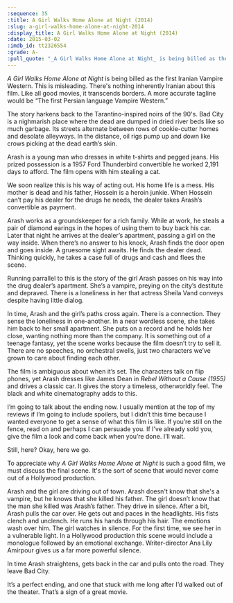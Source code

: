 ```yaml
---
:sequence: 35
:title: A Girl Walks Home Alone at Night (2014)
:slug: a-girl-walks-home-alone-at-night-2014
:display_title: A Girl Walks Home Alone at Night (2014)
:date: 2015-03-02
:imdb_id: tt2326554
:grade: A-
:pull_quote: "_A Girl Walks Home Alone at Night_ is being billed as the first Iranian Vampire Western. This is misleading. There's nothing inherently Iranian about this film. Like all good movies, it transcends borders."
---
```

_A Girl Walks Home Alone at Night_ is being billed as the first Iranian Vampire Western. This is misleading. There's nothing inherently Iranian about this film. Like all good movies, it transcends borders. A more accurate tagline would be “The first Persian language Vampire Western.” 

The story harkens back to the Tarantino-inspired noirs of the 90's. Bad City is a nighmarish place where the dead are dumped in dried river beds like so much garbage. Its streets alternate between rows of cookie-cutter homes and desolate alleyways. In the distance, oil rigs pump up and down like crows picking at the dead earth’s skin.

Arash is a young man who dresses in white t-shirts and pegged jeans. His prized possession is a 1957 Ford Thunderbird convertible he worked 2,191 days to afford. The film opens with him stealing a cat. 

We soon realize this is his way of acting out. His home life is a mess. His mother is dead and his father, Hossein is a heroin junkie. When Hossein can’t pay his dealer for the drugs he needs, the dealer takes Arash’s convertible as payment. 

Arash works as a groundskeeper for a rich family. While at work, he steals a pair of diamond earings in the hopes of using them to buy back his car. Later that night he arrives at the dealer’s apartment, passing a girl on the way inside. When there’s no answer to his knock, Arash finds the door open and goes inside. A gruesome sight awaits. He finds the dealer dead. Thinking quickly, he takes a case full of drugs and cash and flees the scene.

Running parrallel to this is the story of the girl Arash passes on his way into the drug dealer’s apartment. She’s a vampire, preying on the city’s destitute and depraved. There is a loneliness in her that actress Sheila Vand conveys despite having little dialog. 

In time, Arash and the girl’s paths cross again. There is a connection. They sense the loneliness in one-another. In a near wordless scene, she takes him back to her small apartment. She puts on a record and he holds her close, wanting nothing more than the company. It is something out of a teenage fantasy, yet the scene works because the film doesn’t try to sell it. There are no speeches, no orchestral swells, just two characters we’ve grown to care about finding each other.

The film is ambiguous about when it’s set. The characters talk on flip phones, yet Arash dresses like James Dean in _Rebel Without a Cause (1955)_ and drives a classic car. It gives the story a timeless, otherworldly feel. The black and white cinematography adds to this.

I’m going to talk about the ending now. I usually mention at the top of my reviews if I’m going to include spoilers, but I didn’t this time because I wanted everyone to get a sense of what this film is like. If you’re still on the fence, read on and perhaps I can persuade you. If I’ve already sold you, give the film a look and come back when you’re done. I’ll wait.

Still, here? Okay, here we go.

To appreciate why _A Girl Walks Home Alone at Night_ is such a good film, we must discuss the final scene. It's the sort of scene that would never come out of a Hollywood production. 

Arash and the girl are driving out of town. Arash doesn't know that she's a vampire, but he knows that she killed his father. The girl doesn’t know that the man she killed was Arash’s father. They drive in silence. After a bit, Arash pulls the car over. He gets out and paces in the headlights. His fists clench and unclench. He runs his hands through his hair. The emotions wash over him. The girl watches in silence. For the first time, we see her in a vulnerable light. In a Hollywood production this scene would include a monologue followed by an emotional exchange. Writer-director Ana Lily Amirpour gives us a far more powerful silence. 

In time Arash straightens, gets back in the car and pulls onto the road. They leave Bad City.

It’s a perfect ending, and one that stuck with me long after I’d walked out of the theater. That’s a sign of a great movie.
